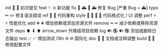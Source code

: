 init 🎉 :tada: 初次提交
feat ✨ :sparkle: 新功能
fix 🐛 🚑 :bug: :ambulance: 修复 Bug [严重 Bug = 🚑]
typo ✏ :pencil2: 修复语法错误
ref 🔨 :hammer: 代码重构
style 💄 🎨 :lipstick: :art: 代码格式化 / UI 调整
perf ⚡ :zap: 性能优化
add ➕ :heavy_plus_sign: 增加依赖或添加资源文件
remove ➖ :heavy_minus_sign: 减少依赖或移除资源文件
deps ⬆ ⬇ :arrow_up: arrow_down 升降级项目依赖
log 🔊 🔇 :loud_sound: :mute: 添加或删除日志输出
test ✅ :white_check_mark: 增加测试
i18n 🌐 :globe_with_meridians: 国际化
doc 📝 :memo: 文档或注释调整
build 🔧 :wrench: 修改配置文件
